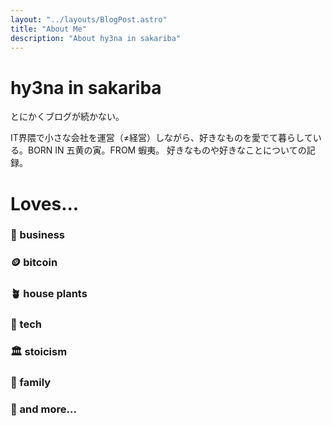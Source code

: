 ```yaml
---
layout: "../layouts/BlogPost.astro"
title: "About Me"
description: "About hy3na in sakariba"
---
```


# hy3na in sakariba
とにかくブログが続かない。

IT界隈で小さな会社を運営（≠経営）しながら、好きなものを愛でて暮らしている。BORN IN 五黄の寅。FROM 蝦夷。
好きなものや好きなことについての記録。

# Loves...

### 🍄 business
### 🪙 bitcoin
### 🪴 house plants
### 🐆 tech
### 🏛️ stoicism
### 🏡 family
### 🦇 and more...